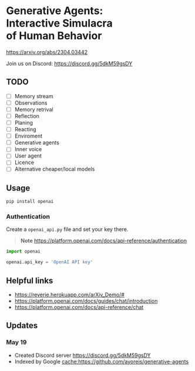 # Generative Agents:<br/>Interactive Simulacra<br/>of Human Behavior

<https://arxiv.org/abs/2304.03442>

Join us on Discord: <https://discord.gg/5dkM59gsDY>

## TODO

- [ ] Memory stream
- [ ] Observations
- [ ] Memory retrival
- [ ] Reflection
- [ ] Planing
- [ ] Reacting
- [ ] Enviroment
- [ ] Generative agents
- [ ] Inner voice
- [ ] User agent
- [ ] Licence
- [ ] Alternative cheaper/local models

## Usage

```sh
pip install openai
```

### Authentication

Create a `openai_api.py` file and set your key there.

> **Note** https://platform.openai.com/docs/api-reference/authentication

```py
import openai

openai.api_key = 'OpenAI API key'
```

<!-- Tip: Use https://github.com/PawanOsman/ChatGPT -->

## Helpful links

- <https://reverie.herokuapp.com/arXiv_Demo/#>
- <https://platform.openai.com/docs/guides/chat/introduction>
- <https://platform.openai.com/docs/api-reference/chat>

## Updates

### May 19

- Created Discord server <https://discord.gg/5dkM59gsDY>
- Indexed by Google <cache:https://github.com/ayoreis/generative-agents>
